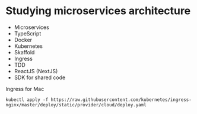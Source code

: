 # Studying microservices architecture

- Microservices
- TypeScript
- Docker
- Kubernetes
- Skaffold
- Ingress
- TDD
- ReactJS (NextJS)
- SDK for shared code

Ingress for Mac

```
kubectl apply -f https://raw.githubusercontent.com/kubernetes/ingress-nginx/master/deploy/static/provider/cloud/deploy.yaml
```
